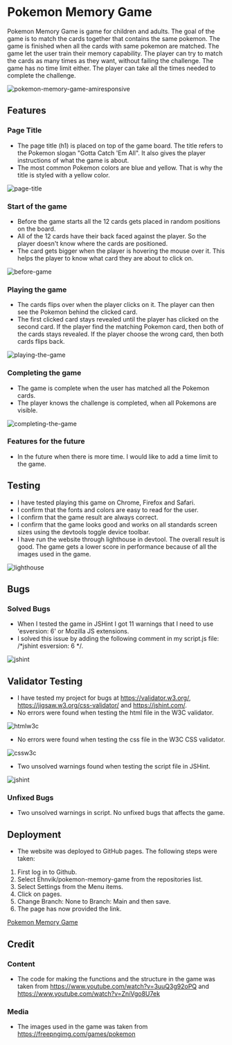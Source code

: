 # **Pokemon Memory Game**
Pokemon Memory Game is game for children and adults. The goal of the game is to match the cards together that contains the same pokemon. The game is finished when all the cards with same pokemon are matched. The game let the user train their memory capability. The player can try to match the cards as many times as they want, without failing the challenge. The game has no time limit either. The player can take all the times needed to complete the challenge. 

![pokemon-memory-game-amiresponsive](https://user-images.githubusercontent.com/87748379/134821578-6bfddaf6-5737-4d6b-9c70-59d5fbf093b3.JPG)

## **Features**

### **Page Title**

* The page title (h1) is placed on top of the game board. The title refers to the Pokemon slogan "Gotta Catch 'Em All". It also gives the player instructions of what the game is about.
* The most common Pokemon colors are blue and yellow. That is why the title is styled with a yellow color.

![page-title](https://user-images.githubusercontent.com/87748379/134821932-03d93924-b143-43c3-af31-b452fe6be838.JPG)

### **Start of the game**

* Before the game starts all the 12 cards gets placed in random positions on the board. 
* All of the 12 cards have their back faced against the player. So the player doesn't know where the cards are positioned. 
* The card gets bigger when the player is hovering the mouse over it. This helps the player to know what card they are about to click on. 

![before-game](https://user-images.githubusercontent.com/87748379/134822352-caca1b7c-2a79-4305-baee-8c603806a919.JPG)

### **Playing the game**

* The cards flips over when the player clicks on it. The player can then see the Pokemon behind the clicked card.
* The first clicked card stays revealed until the player has clicked on the second card. If the player find the matching Pokemon card, then both of the cards stays revealed. If the player choose the wrong card, then both cards flips back. 

![playing-the-game](https://user-images.githubusercontent.com/87748379/134823330-f6a1b3f0-1da6-4d60-b9d6-3de2298ebc49.JPG)

### **Completing the game**

* The game is complete when the user has matched all the Pokemon cards.
* The player knows the challenge is completed, when all Pokemons are visible.

![completing-the-game](https://user-images.githubusercontent.com/87748379/134823639-97aea792-0844-461f-a8ed-86e1e7e57884.JPG)

### **Features for the future**

* In the future when there is more time. I would like to add a time limit to the game.

## **Testing**

* I have tested playing this game on Chrome, Firefox and Safari.
* I confirm that the fonts and colors are easy to read for the user.
* I confirm that the game result are always correct.
* I confirm that the game looks good and works on all standards screen sizes using the devtools toggle device toolbar.
* I have run the website through lighthouse in devtool. The overall result is good. The game gets a lower score in performance because of all the images used in the game.

![lighthouse](https://user-images.githubusercontent.com/87748379/134982405-bd277eac-3767-49a6-926c-9494734efa7b.JPG)

## **Bugs**

### **Solved Bugs**

* When I tested the game in JSHint I got 11 warnings that I need to use 'esversion: 6' or Mozilla JS extensions.
* I solved this issue by adding the following comment in my script.js file: /*jshint esversion: 6 */.

![jshint](https://user-images.githubusercontent.com/87748379/134986874-cb50bb3b-1196-4374-9f1d-54c0da92220f.JPG)

## **Validator Testing**

* I have tested my project for bugs at https://validator.w3.org/, https://jigsaw.w3.org/css-validator/ and https://jshint.com/.
* No errors were found when testing the html file in the W3C validator.

![htmlw3c](https://user-images.githubusercontent.com/87748379/134987916-a0b8eeb6-e379-4b27-991a-5ed968a112d1.JPG)

* No errors were found when testing the css file in the W3C CSS validator.

![cssw3c](https://user-images.githubusercontent.com/87748379/134987951-65b3a96d-b510-438d-b74b-98c3c29b59bb.JPG)

* Two unsolved warnings found when testing the script file in JSHint.

![jshint](https://user-images.githubusercontent.com/87748379/134988247-ce912374-06da-4da5-b952-3867ae71c747.JPG)

### **Unfixed Bugs**

* Two unsolved warnings in script. No unfixed bugs that affects the game.

## **Deployment**

* The website was deployed to GitHub pages. The following steps were taken:

1. First log in to Github.
2. Select Ehnvik/pokemon-memory-game from the repositories list.
3. Select Settings from the Menu items.
4. Click on pages.
5. Change Branch: None to Branch: Main and then save.
6. The page has now provided the link.

[Pokemon Memory Game](https://ehnvik.github.io/pokemon-memory-game/)

## **Credit**

### **Content**

* The code for making the functions and the structure in the game was taken from https://www.youtube.com/watch?v=3uuQ3g92oPQ and https://www.youtube.com/watch?v=ZniVgo8U7ek

### **Media**

* The images used in the game was taken from https://freepngimg.com/games/pokemon

